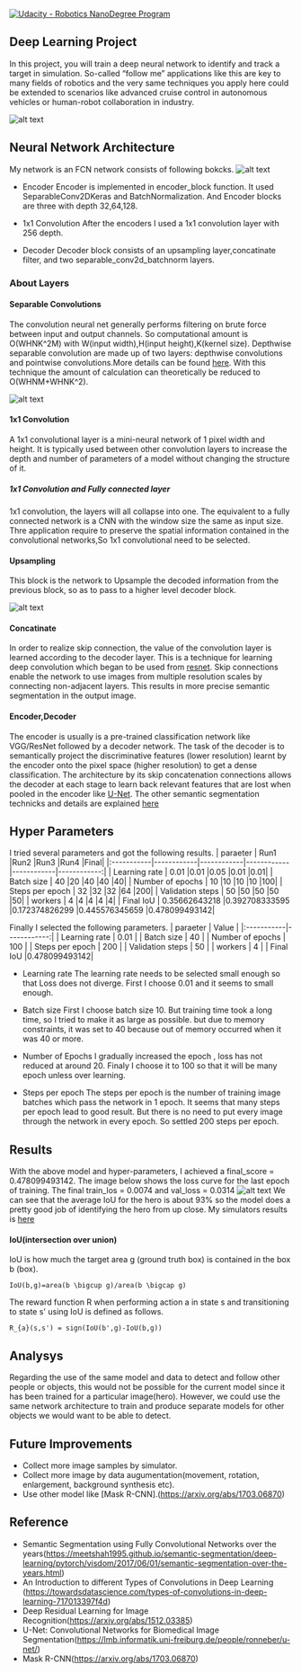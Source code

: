 [![Udacity - Robotics NanoDegree Program](https://s3-us-west-1.amazonaws.com/udacity-robotics/Extra+Images/RoboND_flag.png)](https://www.udacity.com/robotics)

## Deep Learning Project ##

In this project, you will train a deep neural network to identify and track a target in simulation. So-called “follow me” applications like this are key to many fields of robotics and the very same techniques you apply here could be extended to scenarios like advanced cruise control in autonomous vehicles or human-robot collaboration in industry.

[image_0]: ./docs/misc/sim_screenshot.png
![alt text][image_0] 

## Neural Network Architecture ##

My network is an FCN network consists of following bokcks. 
![alt text](./docs/misc/model.png)

* Encoder
Encoder is implemented in encoder_block function.
It used SeparableConv2DKeras and BatchNormalization.
And Encoder blocks are three with depth 32,64,128.
* 1x1 Convolution
After the encoders I used a 1x1 convolution layer with 256 depth.

* Decoder
Decoder block consists of an upsampling layer,concatinate filter, and two separable_conv2d_batchnorm layers.

### About Layers ###

#### Separable Convolutions ####

The convolution neural net generally performs filtering on brute force between input and output channels.
So computational amount is O(WHNK^2M) with W(input width),H(input height),K(kernel size).
Depthwise separable convolution are made up of two layers: depthwise convolutions and pointwise convolutions.More details can be found [here](https://towardsdatascience.com/types-of-convolutions-in-deep-learning-717013397f4d).
With this technique the amount of calculation can theoretically be reduced to O(WHNM+WHNK^2).

![alt text](./docs/misc/depthwise_separable_convolution.png)

#### 1x1 Convolution ####

A 1x1 convolutional layer is a mini-neural network of 1 pixel width and height. It is typically used between other convolution layers to increase the depth and number of parameters of a model without changing the structure of it. 

##### 1x1 Convolution and Fully connected layer ##### 

1x1 convolution, the layers will all collapse into one.
The equivalent to a fully connected network is a CNN with the window size the same as input size.
Thre application require to preserve the spatial information contained in the convolutional networks,So 1x1 convolutional need to be selected.

#### Upsampling ####

This block is the network to Upsample the decoded information from the previous block, so as to pass to a higher level decoder block.

![alt text](./docs/misc/bilinear.png)

#### Concatinate ####

In order to realize skip connection, the value of the convolution layer is learned according to the decoder layer.
This is a technique for learning deep convolution which began to be used from
[resnet](https://arxiv.org/abs/1512.03385).
Skip connections enable the network to use images from multiple resolution scales by connecting non-adjacent layers. This results in more precise semantic segmentation in the output image.

#### Encoder,Decoder ####
The encoder is usually is a pre-trained classification network like VGG/ResNet followed by a decoder network. 
The task of the decoder is to semantically project the discriminative features (lower resolution) learnt by the encoder onto the pixel space (higher resolution) to get a dense classification.
The architecture by its skip concatenation connections allows the decoder at each stage to learn back relevant features that are lost when pooled in the encoder like [U-Net](https://lmb.informatik.uni-freiburg.de/people/ronneber/u-net/).
The other semantic segmentation technicks and details are explained [here](https://meetshah1995.github.io/semantic-segmentation/deep-learning/pytorch/visdom/2017/06/01/semantic-segmentation-over-the-years.html)


## Hyper Parameters ##

I tried several parameters and got the following results.
| paraeter | Run1 |Run2 |Run3 |Run4 |Final|
|:-----------|------------|------------|------------|------------|------------:|
| Learning rate     | 0.01    |0.01    |0.05    |0.01    |0.01|
| Batch size        | 40      |20    |40    |40    |40|
| Number of epochs  | 10     |10    |10    |10    |100|
| Steps per epoch   | 32     |32    |32    |64    |200|
| Validation steps  | 50      |50    |50    |50    |50|
| workers           | 4       |4    |4    |4    |4|
| Final IoU           | 0.35662643218       |0.392708333595    |0.172374826299    |0.445576345659    |0.478099493142|

Finally I selected the following parameters.
| paraeter | Value |
|:-----------|------------:|
| Learning rate     | 0.01    |
| Batch size        | 40      |
| Number of epochs  | 100     |
| Steps per epoch   | 200     |
| Validation steps  | 50      |
| workers           | 4       |
| Final IoU           |0.478099493142|

* Learning rate
The learning rate needs to be selected small enough so that Loss does not diverge.
First I choose 0.01 and it seems to small enough.

* Batch size
First I choose batch size 10.
But training time took a long time,
so I tried to make it as large as possible.
but due to memory constraints, it was set to 40 because out of memory occurred when it was 40 or more.

* Number of Epochs
I gradually increased the epoch , loss has not reduced at around 20.
Finaly I choose it to 100 so that it will be many epoch unless over learning.

* Steps per epoch
The steps per epoch is the number of training image batches which pass the network in 1 epoch.
It seems that many steps per epoch lead to good result.
But there is no need to put every image through the network in every epoch.
So settled 200 steps per epoch.

## Results ##

With the above model and hyper-parameters, I achieved a final_score = 0.478099493142.
 The image below shows the loss curve for the last epoch of training. The final train_los = 0.0074 and val_loss = 0.0314
![alt text](./docs/misc/training.png)
We can see that the average IoU for the hero is about 93% so the model does a pretty good job of identifying the hero from up close.
My simulators results is [here](./docs/misc/result.mp4)

#### IoU(intersection over union) ####

IoU is how much the target area g (ground truth box) is contained in the box b (box).

`IoU(b,g)=area(b \bigcup g)/area(b \bigcap g)`

The reward function R when performing action a in state s and transitioning to state s' using IoU is defined as follows.

`R_{a}(s,s') = sign(IoU(b',g)-IoU(b,g))`

## Analysys ##

Regarding the use of the same model and data to detect and follow other people or objects, this would not be possible for the current model since it has been trained for a particular image(hero). However, we could use the same network architecture to train and produce separate models for other objects we would want to be able to detect.

## Future Improvements ##
* Collect more image samples by simulator.
* Collect more image by data augumentation(movement, rotation, enlargement, background synthesis etc).
* Use other model like [Mask R-CNN].(https://arxiv.org/abs/1703.06870)

## Reference ##
* Semantic Segmentation using Fully Convolutional Networks over the years(https://meetshah1995.github.io/semantic-segmentation/deep-learning/pytorch/visdom/2017/06/01/semantic-segmentation-over-the-years.html)
* An Introduction to different Types of Convolutions in Deep Learning (https://towardsdatascience.com/types-of-convolutions-in-deep-learning-717013397f4d)
* Deep Residual Learning for Image Recognition(https://arxiv.org/abs/1512.03385)
* U-Net: Convolutional Networks for Biomedical Image Segmentation(https://lmb.informatik.uni-freiburg.de/people/ronneber/u-net/)
* Mask R-CNN(https://arxiv.org/abs/1703.06870)